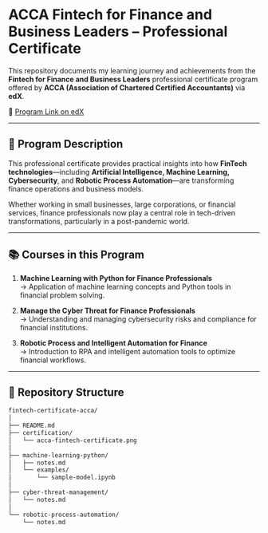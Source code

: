 # ACCA Fintech for Finance and Business Leaders – Professional Certificate

This repository documents my learning journey and achievements from the **Fintech for Finance and Business Leaders** professional certificate program offered by **ACCA (Association of Chartered Certified Accountants)** via **edX**.

🔗 [Program Link on edX](https://www.edx.org/certificates/professional-certificate/acca-fintech-for-finance-and-business-leaders?index=product&queryId=305375d5ff5eac0f6c888105f5efbb38&position=1)

---

## 🎯 Program Description

This professional certificate provides practical insights into how **FinTech technologies**—including **Artificial Intelligence, Machine Learning, Cybersecurity**, and **Robotic Process Automation**—are transforming finance operations and business models.

Whether working in small businesses, large corporations, or financial services, finance professionals now play a central role in tech-driven transformations, particularly in a post-pandemic world.

---

## 📚 Courses in this Program

1. **Machine Learning with Python for Finance Professionals**  
   → Application of machine learning concepts and Python tools in financial problem solving.

2. **Manage the Cyber Threat for Finance Professionals**  
   → Understanding and managing cybersecurity risks and compliance for financial institutions.

3. **Robotic Process and Intelligent Automation for Finance**  
   → Introduction to RPA and intelligent automation tools to optimize financial workflows.

---

## 📂 Repository Structure

```bash
fintech-certificate-acca/
│
├── README.md
├── certification/
│   └── acca-fintech-certificate.png
│
├── machine-learning-python/
│   ├── notes.md
│   └── examples/
│       └── sample-model.ipynb
│
├── cyber-threat-management/
│   └── notes.md
│
└── robotic-process-automation/
    └── notes.md
